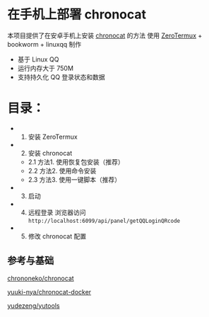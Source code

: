 # 在手机上部署 chronocat
本项目提供了在安卓手机上安装 [chronocat](https://github.com/chrononeko/chronocat) 的方法
使用 [ZeroTermux](https://github.com/hanxinhao000/ZeroTermux) + bookworm + linuxqq 制作

- 基于 Linux QQ
- 运行内存大于 750M
- 支持持久化 QQ 登录状态和数据

# 目录：
- 1. 安装 ZeroTermux
- 2. 安装 chronocat
   * 2.1 方法1. 使用恢复包安装（推荐）
   * 2.2 方法2. 使用命令安装
   * 2.3 方法3. 使用一键脚本（推荐）
- 3. 启动 
- 4. 远程登录 浏览器访问 `http://localhost:6099/api/panel/getQQLoginQRcode`
- 5. 修改 chronocat 配置

## 参考与基础

[chrononeko/chronocat](https://github.com/chrononeko/chronocat)

[yuuki-nya/chronocat-docker](https://github.com/yuuki-nya/chronocat-docker/blob/main/Dockerfile)

[yudezeng/yutools](https://gitee.com/yudezeng/yutools)